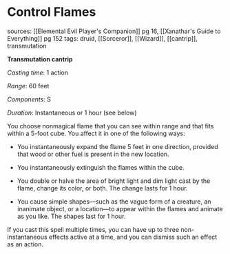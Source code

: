 # Control Flames
sources: [[Elemental Evil Player's Companion]] pg 16, [[Xanathar's Guide to Everything]] pg 152
tags: druid, [[Sorceror]], [[Wizard]], [[cantrip]], transmutation

**Transmutation cantrip**

*Casting time*: 1 action

*Range*: 60 feet

*Components*: S

*Duration*: Instantaneous or 1 hour (see below)

You choose nonmagical flame that you can see within range and that fits within a 5-foot cube. You affect it in one of the following ways:

 * You instantaneously expand the flame 5 feet in one direction, provided that wood or other fuel is present in the new location.

 * You instantaneously extinguish the flames within the cube.

 * You double or halve the area of bright light and dim light cast by the flame, change its color, or both. The change lasts for 1 hour.

 * You cause simple shapes—such as the vague form of a creature, an inanimate object, or a location—to appear within the flames and animate as you like. The shapes last for 1 hour.

If you cast this spell multiple times, you can have up to three non-instantaneous effects active at a time, and you can dismiss such an effect as an action.
